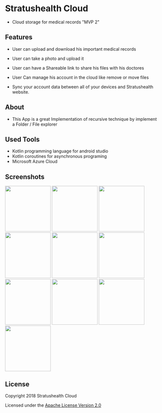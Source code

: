 <h1> Stratushealth Cloud </h1>

- Cloud storage for medical records "MVP 2"

<h2>Features</h2>

- User can upload and download his important medical records

- User can take a photo and upload it 

- User can have a Shareable link to share his files with his doctores 

- User Can manage his account in the cloud like remove or move files 

- Sync your account data between all of your devices and Stratushealth website.

<h2> About </h2> 

- This App is a great Implementation of recursive technique by implement a Folder / File explorer

<h2> Used Tools </h2> 

- Kotlin programming language for android studio
- Kotlin coroutines for asynchronous programing 
- Microsoft Azure Cloud 

<h2> Screenshots </h2> 

<p float="right">
  <img src="https://user-images.githubusercontent.com/28982310/41671218-bd61b9f8-74b6-11e8-999f-0bdf88385b40.jpeg" width="150" />
  <img src="https://user-images.githubusercontent.com/28982310/41670143-bf062698-74b3-11e8-8e97-0aa0e8c1610b.jpeg" width="150" />
  <img src="https://user-images.githubusercontent.com/28982310/41670452-9e3670ac-74b4-11e8-8de4-5021e4eef2cd.jpeg" width="150" /> 
  <img src="https://user-images.githubusercontent.com/28982310/41670525-d07916dc-74b4-11e8-9f39-74891a672b30.jpeg" width="150" />
  <img src="https://user-images.githubusercontent.com/28982310/41670548-dd8b7dc4-74b4-11e8-8f08-1a5376626e36.jpeg" width="150" />
  <img src="https://user-images.githubusercontent.com/28982310/41670795-7c096146-74b5-11e8-81d9-932df4643e69.jpeg" width="150" />
  <img src="https://user-images.githubusercontent.com/28982310/41670842-a1e215ca-74b5-11e8-9e8f-1fa9f729dd6e.jpeg" width="150" />
  <img src="https://user-images.githubusercontent.com/28982310/41670887-cf74f3d6-74b5-11e8-8c63-f6e88e969fad.jpeg" width="150" />
  <img src="https://user-images.githubusercontent.com/28982310/41671035-3dcd396a-74b6-11e8-8f8d-48e689ec277b.jpeg" width="150" />
  <img src="https://user-images.githubusercontent.com/28982310/41671083-5dcae4f6-74b6-11e8-9d94-05f1c3e33d64.jpeg" width="150" />
</p>

<h2>License</h2>

Copyright 2018 Stratushealth Cloud

Licensed under the [Apache License Version 2.0](http://www.apache.org/licenses/LICENSE-2.0)
